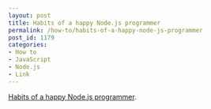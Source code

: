 ```yaml
---
layout: post
title: Habits of a happy Node.js programmer
permalink: /how-to/habits-of-a-happy-node-js-programmer
post_id: 1179
categories:
- How to
- JavaScript
- Node.js
- Link
---
```


[Habits of a happy Node.js programmer](https://blog.heroku.com/archives/2014/3/11/node-habits).
